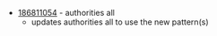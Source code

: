 - [186811054](https://www.pivotaltracker.com/story/show/186811054) - authorities all
    - updates authorities all to use the new pattern(s)

